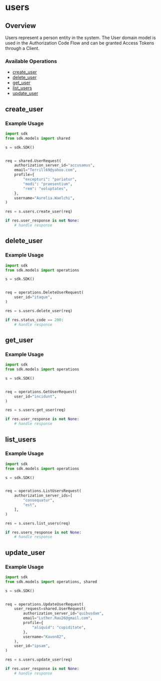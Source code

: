 # users

## Overview

Users represent a person entity in the system. The User domain model is used in the Authorization Code Flow and can be granted Access Tokens through a Client.

### Available Operations

* [create_user](#create_user)
* [delete_user](#delete_user)
* [get_user](#get_user)
* [list_users](#list_users)
* [update_user](#update_user)

## create_user

### Example Usage

```python
import sdk
from sdk.models import shared

s = sdk.SDK()


req = shared.UserRequest(
    authorization_server_id="accusamus",
    email="Terrill69@yahoo.com",
    profile={
        "excepturi": "pariatur",
        "modi": "praesentium",
        "rem": "voluptates",
    },
    username="Aurelia.Waelchi",
)

res = s.users.create_user(req)

if res.user_response is not None:
    # handle response
```

## delete_user

### Example Usage

```python
import sdk
from sdk.models import operations

s = sdk.SDK()


req = operations.DeleteUserRequest(
    user_id="itaque",
)

res = s.users.delete_user(req)

if res.status_code == 200:
    # handle response
```

## get_user

### Example Usage

```python
import sdk
from sdk.models import operations

s = sdk.SDK()


req = operations.GetUserRequest(
    user_id="incidunt",
)

res = s.users.get_user(req)

if res.user_response is not None:
    # handle response
```

## list_users

### Example Usage

```python
import sdk
from sdk.models import operations

s = sdk.SDK()


req = operations.ListUsersRequest(
    authorization_server_ids=[
        "consequatur",
        "est",
    ],
)

res = s.users.list_users(req)

if res.users_response is not None:
    # handle response
```

## update_user

### Example Usage

```python
import sdk
from sdk.models import operations, shared

s = sdk.SDK()


req = operations.UpdateUserRequest(
    user_request=shared.UserRequest(
        authorization_server_id="quibusdam",
        email="Luther.Rau26@gmail.com",
        profile={
            "aliquid": "cupiditate",
        },
        username="Kavon82",
    ),
    user_id="ipsam",
)

res = s.users.update_user(req)

if res.user_response is not None:
    # handle response
```
